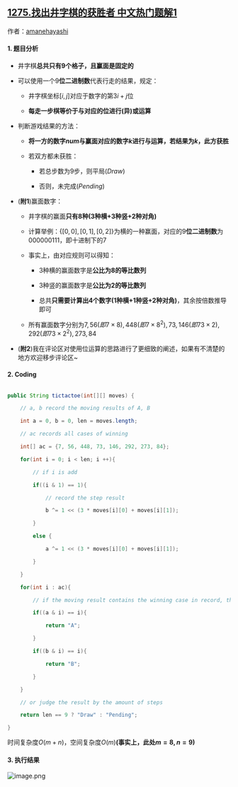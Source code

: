 ## [1275.找出井字棋的获胜者 中文热门题解1](https://leetcode.cn/problems/find-winner-on-a-tic-tac-toe-game/solutions/100000/java-wei-yun-suan-xiang-jie-shi-yong-wei-yun-suan-)

作者：[amanehayashi](https://leetcode.cn/u/amanehayashi)
#### 1. 题目分析
- 井字棋**总共只有$9$个格子，且赢面是固定的**
- 可以使用一个$9$**位二进制数**代表行走的结果，规定：
    - 井字棋坐标$[i,j]$对应于数字的第$3i+j$位
    - **每走一步棋等价于与对应的位进行(异)或运算**
- 判断游戏结果的方法：
    - **将一方的数字$num$与赢面对应的数字$k$进行与运算，若结果为$k$，此方获胜**
    - 若双方都未获胜：
        - 若总步数为$9$步，则平局($Draw$)
        - 否则，未完成($Pending$)
- (**附1**)赢面数字：
    - 井字棋的赢面**只有$8$种($3$种横+$3$种竖+$2$种对角)**
    - 计算举例：$\{[0,0],[0,1],[0,2]\}$为横的一种赢面，对应的$9$**位二进制数**为$000000111$，即十进制下的$7$
    - 事实上，由对应规则可以得知：
        - $3$种横的赢面数字是**公比为$8$的等比数列**
        - $3$种竖的赢面数字是**公比为$2$的等比数列**
        - 总共**只需要计算出$4$个数字($1$种横+$1$种竖+$2$种对角)**，其余按倍数推导即可
    - 所有赢面数字分别为$7, 56(即7\times 8), 448(即7\times 8^2), 73, 146(即73\times 2), 292(即73\times 2^2), 273, 84$
- (**附2**)我在评论区对使用位运算的思路进行了更细致的阐述，如果有不清楚的地方欢迎移步评论区~

#### 2. Coding
```java
public String tictactoe(int[][] moves) {
    // a, b record the moving results of A, B
    int a = 0, b = 0, len = moves.length;
    // ac records all cases of winning
    int[] ac = {7, 56, 448, 73, 146, 292, 273, 84};
    for(int i = 0; i < len; i ++){
        // if i is add
        if((i & 1) == 1){
            // record the step result
            b ^= 1 << (3 * moves[i][0] + moves[i][1]);
        }
        else {
            a ^= 1 << (3 * moves[i][0] + moves[i][1]);
        }
    }
    for(int i : ac){
        // if the moving result contains the winning case in record, then win
        if((a & i) == i){
            return "A";
        }
        if((b & i) == i){
            return "B";
        }
    }
    // or judge the result by the amount of steps
    return len == 9 ? "Draw" : "Pending";
}
```
时间复杂度$O(m+n)$，空间复杂度$O(m)$**(事实上，此处$m=8,n=9$)**

#### 3. 执行结果
![image.png](https://pic.leetcode-cn.com/e5869e50ec4e5318114fc7c5cea75492769c59d514f0530475c3c692dde3310f-image.png)
